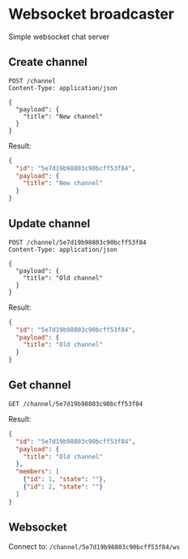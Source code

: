 # Websocket broadcaster

Simple websocket chat server

## Create channel

```http request
POST /channel
Content-Type: application/json

{
  "payload": {
    "title": "New channel"
  }
}
```

Result:

```json
{
  "id": "5e7d19b98803c90bcff53f84",
  "payload": {
    "title": "New channel"
  }
}
```

## Update channel

```http request
POST /channel/5e7d19b98803c90bcff53f84
Content-Type: application/json

{
  "payload": {
    "title": "Old channel"
  }
}
```
Result:

```json
{
  "id": "5e7d19b98803c90bcff53f84",
  "payload": {
    "title": "Old channel"
  }
}
```

## Get channel

```http request
GET /channel/5e7d19b98803c90bcff53f84
```

Result:

```json
{
  "id": "5e7d19b98803c90bcff53f84",
  "payload": {
    "title": "Old channel"
  },
  "members": [
    {"id": 1, "state": ""},
    {"id": 2, "state": ""}
  ]
}
```

## Websocket

Connect to: `/channel/5e7d19b98803c90bcff53f84/ws`
